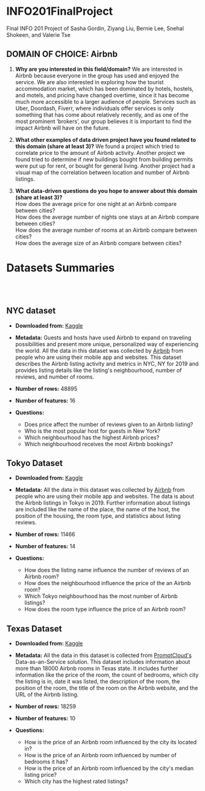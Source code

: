 # INFO201FinalProject
Final INFO 201 Project of Sasha Gordin, Ziyang Liu, Bernie Lee, Snehal Shokeen, and Valerie Tse

## DOMAIN OF CHOICE: Airbnb

1. **Why are you interested in this field/domain?**
 We are interested in Airbnb because everyone in the group has used and enjoyed the service. We are also interested in exploring how the tourist accommodation market, which has been dominated by hotels, hostels, and motels, and pricing have changed overtime, since it has become much more accessible to a larger audience of people. Services such as Uber, Doordash, Fiverr, where individuals offer services is only something that has come about relatively recently, and as one of the most prominent ‘brokers’, our group believes it is important to find the impact Airbnb will have on the future.

2. **What other examples of data driven project have you found related to this domain (share at least 3)?**
We found a project which tried to correlate price to the amount of Airbnb activity.
Another project we found tried to determine if new buildings bought from building permits were put up for rent, or bought for general living.
Another project had a visual map of the correlation between location and number of Airbnb listings.

3. **What data-driven questions do you hope to answer about this domain (share at least 3)?** <br/>
  How does the average price for one night at an Airbnb compare between cities? <br/>
  How does the average number of nights one stays at an Airbnb compare between cities? <br/>
  How does the average number of rooms at an Airbnb compare between cities? <br/>
  How does the average size of an Airbnb compare between cities?

# Datasets Summaries

  <br/>
  <br/>

## NYC dataset

  - **Downloaded from:** [Kaggle](https://www.kaggle.com/dgomonov/new-york-city-airbnb-open-data)

  - **Metadata:** Guests and hosts have used Airbnb to expand on traveling possibilities and present more unique, personalized way of experiencing the world. All the data in this dataset was collected by [Airbnb](http://insideairbnb.com/) from people who are using their mobile app and websites. This dataset describes the Airbnb listing activity and metrics in NYC, NY for 2019 and provides listing details like the listing's neighbourhood, number of reviews, and number of rooms.

  - **Number of rows:** 48895

  - **Number of features:** 16

  - **Questions:**
    - Does price affect the number of reviews given to an Airbnb listing?
    - Who is the most popular host for guests in New York?
    - Which neighbourhood has the highest Airbnb prices?
    - Which neighbourhood receives the most Airbnb bookings?

## Tokyo Dataset

  - **Downloaded from:** [Kaggle](https://www.kaggle.com/fuyutaro/tokyo-airbnb-open-data)

  - **Metadata:** All the data in this dataset was collected by [Airbnb](http://insideairbnb.com/) from people who are using their mobile app and websites. The data is about the Airbnb listings in Tokyo in 2019. Further information about listings are included like the name of the place, the name of the host, the position of the housing, the room type, and statistics about listing reviews.

  - **Number of rows:** 11466

  - **Number of features:** 14

  - **Questions:**
    - How does the listing name influence the number of reviews of an Airbnb room?
    - How does the neighbourhood influence the price of the an Airbnb room?
    - Which Tokyo neighbourhood has the most number of Airbnb listings?
    - How does the room type influence the price of an Airbnb room?

## Texas Dataset

  - **Downloaded from:** [Kaggle](https://www.kaggle.com/PromptCloudHQ/airbnb-property-data-from-texas)

  - **Metadata:** All the data in this dataset is collected from [PromptCloud's](https://www.promptcloud.com/) Data-as-an-Service solution. This dataset includes information about more than 18000 Airbnb rooms in Texas state. It includes further information like the price of the room, the count of bedrooms, which city the listing is in, date it was listed, the description of the room, the position of the room, the title of the room on the Airbnb website, and the URL of the Airbnb listing.

  - **Number of rows:** 18259

  - **Number of features:** 10

  - **Questions:**
    - How is the price of an Airbnb room influenced by the city its located in?
    - How is the price of an Airbnb room influenced by number of bedrooms it has?
    - How is the price of an Airbnb room influenced by the city's median listing price?
    - Which city has the highest rated listings?
